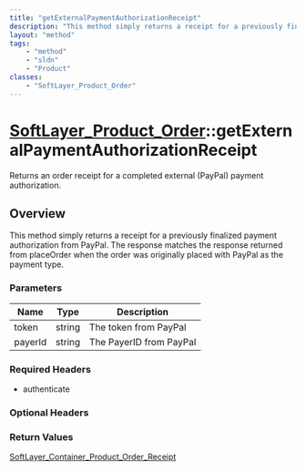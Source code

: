 ```yaml
---
title: "getExternalPaymentAuthorizationReceipt"
description: "This method simply returns a receipt for a previously finalized payment authorization from PayPal. The response matches... "
layout: "method"
tags:
    - "method"
    - "sldn"
    - "Product"
classes:
    - "SoftLayer_Product_Order"
---
```

# [SoftLayer_Product_Order](/reference/services/SoftLayer_Product_Order)::getExternalPaymentAuthorizationReceipt

Returns an order receipt for a completed external (PayPal) payment authorization.


## Overview 
This method simply returns a receipt for a previously finalized payment authorization from PayPal. The response matches the response returned from placeOrder when the order was originally placed with PayPal as the payment type. 

### Parameters 
|Name | Type | Description |
| --- | --- | --- |
|token| string| The token from PayPal|
|payerId| string| The PayerID from PayPal|


### Required Headers
* authenticate

### Optional Headers

### Return Values
<a href='/reference/datatypes/SoftLayer_Container_Product_Order_Receipt'>SoftLayer_Container_Product_Order_Receipt </a>


